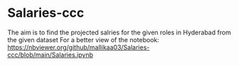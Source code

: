# Salaries-ccc
The aim is to find the projected salries for the given roles in Hyderabad from the given dataset
For a better view of the notebook: https://nbviewer.org/github/mallikaa03/Salaries-ccc/blob/main/Salaries.ipynb
